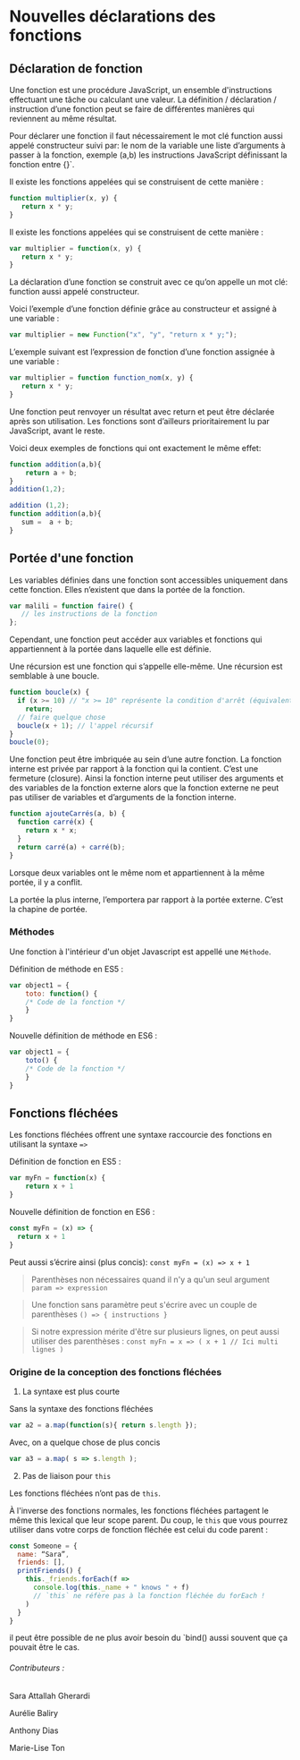 # Nouvelles déclarations des fonctions

## Déclaration de fonction

Une fonction est une procédure JavaScript, un ensemble d'instructions effectuant une tâche ou calculant une valeur.
La définition / déclaration / instruction d’une fonction peut se faire de différentes manières qui reviennent au même résultat.

Pour déclarer une fonction il faut nécessairement le mot clé function aussi appelé constructeur suivi par:
le nom de la variable
une liste d’arguments à passer à la fonction, exemple (a,b)
les instructions JavaScript définissant la fonction entre 
{}`.

Il existe les fonctions appelées qui se construisent de cette manière :

```javascript
function multiplier(x, y) {
   return x * y;
}
```

Il existe les fonctions appelées qui se construisent de cette manière :

```javascript
var multiplier = function(x, y) {
   return x * y;
}
```

La déclaration d’une fonction se construit avec ce qu’on appelle un mot clé: function aussi appelé constructeur.

Voici l’exemple d’une fonction définie grâce au constructeur et assigné à une variable :

```javascript
var multiplier = new Function("x", "y", "return x * y;");
```

L’exemple suivant est l’expression de fonction d’une fonction assignée à une variable :

```javascript
var multiplier = function function_nom(x, y) {
   return x * y;
}
```

Une fonction peut renvoyer un résultat avec return et peut être déclarée après son utilisation. 
Les fonctions sont d’ailleurs prioritairement lu par JavaScript, avant le reste.

Voici deux exemples de fonctions qui ont exactement le même effet:

```javascript
function addition(a,b){
    return a + b;
}
addition(1,2);
```

```javascript
addition (1,2);
function addition(a,b){
   sum =  a + b;
}
```

## Portée d'une fonction

Les variables définies dans une fonction sont accessibles uniquement dans cette fonction. Elles n’existent que dans la portée de la fonction. 


```javascript
var malili = function faire() {
   // les instructions de la fonction
};
```

Cependant, une fonction peut accéder aux variables et fonctions qui appartiennent à la portée dans laquelle elle est définie. 

Une récursion est une fonction qui s’appelle elle-même. Une récursion est semblable à une boucle.

```javascript
function boucle(x) {
  if (x >= 10) // "x >= 10" représente la condition d'arrêt (équivalent à "!(x < 10)")
    return;
  // faire quelque chose
  boucle(x + 1); // l'appel récursif
}
boucle(0);
```

Une fonction peut être imbriquée au sein d’une autre fonction. La fonction interne est privée par rapport à la fonction qui la contient. 
C’est une fermeture (closure). Ainsi la fonction interne peut utiliser des arguments et des variables de la fonction externe alors que la fonction externe ne peut pas utiliser de variables et d’arguments de la fonction interne.


```javascript
function ajouteCarrés(a, b) {
  function carré(x) {
    return x * x;
  }
  return carré(a) + carré(b);
}
```

Lorsque deux variables ont le même nom et appartiennent à la même portée, il y a conflit. 

La portée la plus interne, l’emportera par rapport à la portée externe. C’est la chapine de portée. 

### Méthodes

Une fonction à l'intérieur d'un objet Javascript est appellé une `Méthode`.

Définition de méthode en ES5 :
```javascript
var object1 = {
	toto: function() {
	/* Code de la fonction */
    }
}
```

Nouvelle définition de méthode en ES6 :
```javascript
var object1 = {
	toto() {
	/* Code de la fonction */
    }
}
```

## Fonctions fléchées

Les fonctions fléchées offrent une syntaxe raccourcie des fonctions en utilisant la syntaxe `=>`

Définition de fonction en ES5 :
```javascript
var myFn = function(x) {
    return x + 1
}
```

Nouvelle définition de fonction en ES6 :
```javascript
const myFn = (x) => {
  return x + 1
}
```

Peut aussi s’écrire ainsi (plus concis): `const myFn = (x) => x + 1`

> Parenthèses non nécessaires quand il n'y a qu'un seul argument
`param => expression`

> Une fonction sans paramètre peut s'écrire avec un couple de parenthèses
`() => { instructions }`

> Si notre expression mérite d'être sur plusieurs lignes, on peut aussi utiliser des parenthèses :
`const myFn = x => (
   x +
   1 // Ici multi lignes
 )`
 
 ### Origine de la conception des fonctions fléchées
 
1. La syntaxe est plus courte

Sans la syntaxe des fonctions fléchées 
```javascript
var a2 = a.map(function(s){ return s.length });
```

Avec, on a quelque chose de plus concis
```javascript
var a3 = a.map( s => s.length );
```

2. Pas de liaison pour `this`

Les fonctions fléchées n’ont pas de `this`.

À l'inverse des fonctions normales, les fonctions fléchées partagent le même this lexical que leur scope parent. Du coup, le `this` que vous pourrez utiliser dans votre corps de fonction fléchée est celui du code parent :

```javascript
const Someone = {
  name: “Sara”,
  friends: [],
  printFriends() {
    this._friends.forEach(f =>
      console.log(this._name + " knows " + f)
      // `this` ne réfère pas à la fonction fléchée du forEach !
    )
  }
}
```

il peut être possible de ne plus avoir besoin du `bind() aussi souvent que ça pouvait être le cas.


###### Contributeurs :

Sara Attallah Gherardi

Aurélie Baliry

Anthony Dias

Marie-Lise Ton